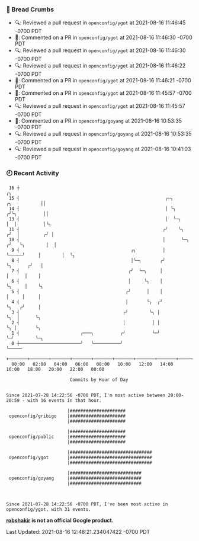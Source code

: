 ### 🍞 Bread Crumbs

 * 🔍: Reviewed a pull request in  `openconfig/ygot` at 2021-08-16 11:46:45 -0700 PDT
 * 💬: Commented on a PR in  `openconfig/ygot` at 2021-08-16 11:46:30 -0700 PDT
 * 🔍: Reviewed a pull request in  `openconfig/ygot` at 2021-08-16 11:46:30 -0700 PDT
 * 🔍: Reviewed a pull request in  `openconfig/ygot` at 2021-08-16 11:46:22 -0700 PDT
 * 💬: Commented on a PR in  `openconfig/ygot` at 2021-08-16 11:46:21 -0700 PDT
 * 💬: Commented on a PR in  `openconfig/ygot` at 2021-08-16 11:45:57 -0700 PDT
 * 🔍: Reviewed a pull request in  `openconfig/ygot` at 2021-08-16 11:45:57 -0700 PDT
 * 💬: Commented on a PR in  `openconfig/goyang` at 2021-08-16 10:53:35 -0700 PDT
 * 🔍: Reviewed a pull request in  `openconfig/goyang` at 2021-08-16 10:53:35 -0700 PDT
 * 🔍: Reviewed a pull request in  `openconfig/goyang` at 2021-08-16 10:41:03 -0700 PDT

### 🕘 Recent Activity
```
 16 ┼                                                                                     ╭╮
 15 ┤                                                       ╭─╮              ╭╮           ││
 14 ┤                                                       │ ╰╮            ╭╯╰╮          ││
 13 ┤                                                       │  ╰─╮          │  │          │╰╮
 11 ┤                                                      ╭╯    ╰╮        ╭╯  │         ╭╯ │
 10 ┤                                                      │      ╰─╮     ╭╯   ╰╮        │  │
  9 ┤                                          ╭╮          │        ╰─────╯     │        │  ╰╮
  8 ┤                                          │╰─╮       ╭╯                    ╰╮      ╭╯   │
  7 ┤                                         ╭╯  ╰─╮     │                      │      │    │
  6 ┤                                         │     ╰╮    │                      ╰╮     │    ╰╮
  5 ┤                                        ╭╯      │    │                       │     │     │
  4 ┤                                        │       ╰╮  ╭╯                       ╰╮   ╭╯     │
  3 ┤                                       ╭╯        ╰╮ │                         ╰╮  │      ╰╮
  2 ┤                                       │          │ │                          ╰╮ │       ╰╮
  1 ┤                       ╭───╮          ╭╯          ╰─╯                           ╰─╯        ╰─╮
  0 ┼───────────────────────╯   ╰──────────╯                                                      ╰─────
    +───────+───────+───────+───────+───────+───────+───────+───────+───────+───────+───────+───────+────
  00:00   02:00   04:00   06:00   08:00   10:00   12:00   14:00   16:00   18:00   20:00   22:00   00:00   

						Commits by Hour of Day


Since 2021-07-28 14:22:56 -0700 PDT, I'm most active between 20:00-20:59 - with 16 events in that hour.

```



```
                       |#####################
 openconfig/gribigo    |#####################
                       |#####################

                       |#####################
 openconfig/public     |#####################
                       |#####################

                       |###############################
 openconfig/ygot       |###############################
                       |###############################

                       |###########################
 openconfig/goyang     |###########################
                       |###########################



Since 2021-07-28 14:22:56 -0700 PDT, I've been most active in openconfig/ygot, with 31 events.

```
**[robshakir](mailto:robjs@google.com) is not an official Google product.**  


Last Updated: 2021-08-16 12:48:21.234047422 -0700 PDT
